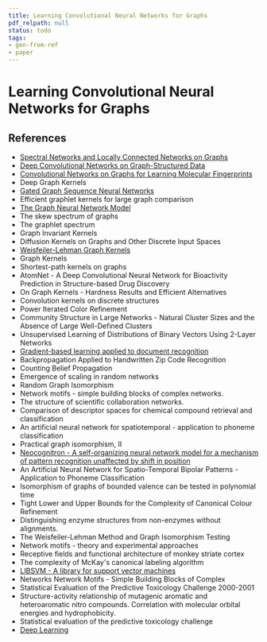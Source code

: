 ```yaml
---
title: Learning Convolutional Neural Networks for Graphs
pdf_relpath: null
status: todo
tags:
- gen-from-ref
- paper
---
```


# Learning Convolutional Neural Networks for Graphs

## References

- [Spectral Networks and Locally Connected Networks on Graphs](./spectral-networks-and-locally-connected-networks-on-graphs.md)
- [Deep Convolutional Networks on Graph-Structured Data](./deep-convolutional-networks-on-graph-structured-data.md)
- [Convolutional Networks on Graphs for Learning Molecular Fingerprints](./convolutional-networks-on-graphs-for-learning-molecular-fingerprints.md)
- Deep Graph Kernels
- [Gated Graph Sequence Neural Networks](./gated-graph-sequence-neural-networks.md)
- Efficient graphlet kernels for large graph comparison
- [The Graph Neural Network Model](./the-graph-neural-network-model.md)
- The skew spectrum of graphs
- The graphlet spectrum
- Graph Invariant Kernels
- Diffusion Kernels on Graphs and Other Discrete Input Spaces
- [Weisfeiler-Lehman Graph Kernels](./weisfeiler-lehman-graph-kernels.md)
- Graph Kernels
- Shortest-path kernels on graphs
- AtomNet - A Deep Convolutional Neural Network for Bioactivity Prediction in Structure-based Drug Discovery
- On Graph Kernels - Hardness Results and Efficient Alternatives
- Convolution kernels on discrete structures
- Power Iterated Color Refinement
- Community Structure in Large Networks - Natural Cluster Sizes and the Absence of Large Well-Defined Clusters
- Unsupervised Learning of Distributions of Binary Vectors Using 2-Layer Networks
- [Gradient-based learning applied to document recognition](./gradient-based-learning-applied-to-document-recognition.md)
- Backpropagation Applied to Handwritten Zip Code Recognition
- Counting Belief Propagation
- Emergence of scaling in random networks
- Random Graph Isomorphism
- Network motifs - simple building blocks of complex networks.
- The structure of scientific collaboration networks.
- Comparison of descriptor spaces for chemical compound retrieval and classification
- An artificial neural network for spatiotemporal - application to phoneme classification
- Practical graph isomorphism, II
- [Neocognitron - A self-organizing neural network model for a mechanism of pattern recognition unaffected by shift in position](./neocognitron-a-self-organizing-neural-network-model-for-a-mechanism-of-pattern-recognition-unaffected-by-shift-in-position.md)
- An Artificial Neural Network for Spatio-Temporal Bipolar Patterns - Application to Phoneme Classification
- Isomorphism of graphs of bounded valence can be tested in polynomial time
- Tight Lower and Upper Bounds for the Complexity of Canonical Colour Refinement
- Distinguishing enzyme structures from non-enzymes without alignments.
- The Weisfeiler-Lehman Method and Graph Isomorphism Testing
- Network motifs - theory and experimental approaches
- Receptive fields and functional architecture of monkey striate cortex
- The complexity of McKay's canonical labeling algorithm
- [LIBSVM - A library for support vector machines](./libsvm-a-library-for-support-vector-machines.md)
- Networks Network Motifs - Simple Building Blocks of Complex
- Statistical Evaluation of the Predictive Toxicology Challenge 2000-2001
- Structure-activity relationship of mutagenic aromatic and heteroaromatic nitro compounds. Correlation with molecular orbital energies and hydrophobicity.
- Statistical evaluation of the predictive toxicology challenge
- [Deep Learning](./deep-learning.md)
